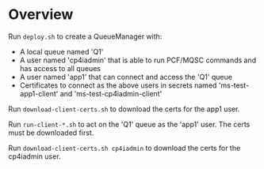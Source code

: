 # Overview
Run `deploy.sh` to create a QueueManager with:
- A local queue named 'Q1'
- A user named 'cp4iadmin' that is able to run PCF/MQSC commands and has access to all queues
- A user named 'app1' that can connect and access the 'Q1' queue
- Certificates to connect as the above users in secrets named 'ms-test-app1-client' and 'ms-test-cp4iadmin-client'

Run `download-client-certs.sh` to download the certs for the app1 user.

Run `run-client-*.sh` to act on the 'Q1' queue as the 'app1' user. The certs must be downloaded first.

Run `download-client-certs.sh cp4iadmin` to download the certs for the cp4iadmin user.